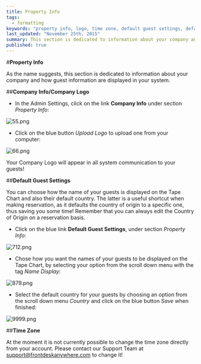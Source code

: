 ```yaml
---
title: Property Info
tags: 
  - formatting
keywords: "property info, logo, time zone, default guest settings, default guest county, guest settings, company info"
last_updated: "November 25th, 2015"
summary: This section is dedicated to information about your company and how guest information are displayed in your system.
published: true
---
```




#**Property Info**  

As the name suggests, this section is dedicated to information about your company and how guest information are displayed in your system.  

##**Company Info/Company Logo**  

 - In the Admin Settings, click on the link **Company Info** under section _Property Info_:  
 
 ![55.png]({{site.baseurl}}/images/55.png)
 

 - Click on the blue button _Upload Logo_ to upload one from your computer:  

![66.png]({{site.baseurl}}/images/66.png)


Your Company Logo will appear in all system communication to your guests!  

##**Default Guest Settings**  

You can choose how the name of your guests is displayed on the Tape Chart and also their default country. The latter is a useful shortcut when making reservation, as it defaults the country of origin to a specific one, thus saving you some time! Remember that you can always edit the Country of Origin on a reservation basis.  

 - Click on the blue link **Default Guest Settings**, under section _Property Info_:  
 
![712.png]({{site.baseurl}}/images/712.png)
 
  - Chose how you want the names of your guests to be displayed on the Tape Chart, by selecting your option from the scroll down menu with the tag _Name Display_:  
  
![879.png]({{site.baseurl}}/images/879.png)
  
  - Select the default country for your guests by choosing an option from the scroll down menu _Country_ and click on the blue button _Save_ when finished:  
  
![9999.png]({{site.baseurl}}/images/9999.png)

   

##**Time Zone**  

At the moment it is not currently possible to change the time zone directly from your account. Please contact our Support Team at support@frontdeskanywhere.com to change it!
